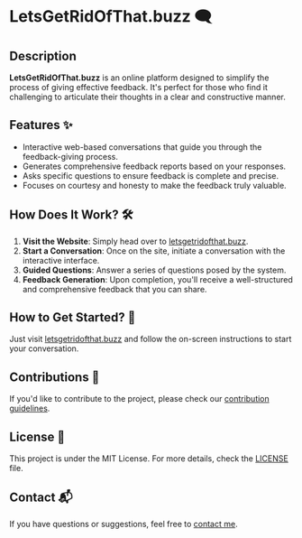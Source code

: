 # LetsGetRidOfThat.buzz 🗨️

## Description

**LetsGetRidOfThat.buzz** is an online platform designed to simplify the process of giving effective feedback. It's perfect for those who find it challenging to articulate their thoughts in a clear and constructive manner.

## Features ✨

- Interactive web-based conversations that guide you through the feedback-giving process.
- Generates comprehensive feedback reports based on your responses.
- Asks specific questions to ensure feedback is complete and precise.
- Focuses on courtesy and honesty to make the feedback truly valuable.

## How Does It Work? 🛠️

1. **Visit the Website**: Simply head over to [letsgetridofthat.buzz](https://letsgetridofthat.buzz).
2. **Start a Conversation**: Once on the site, initiate a conversation with the interactive interface.
3. **Guided Questions**: Answer a series of questions posed by the system.
4. **Feedback Generation**: Upon completion, you'll receive a well-structured and comprehensive feedback that you can share.

## How to Get Started? 📝

Just visit [letsgetridofthat.buzz](https://letsgetridofthat.buzz) and follow the on-screen instructions to start your conversation.

## Contributions 🤝

If you'd like to contribute to the project, please check our [contribution guidelines](CONTRIBUTING.md).

## License 📄

This project is under the MIT License. For more details, check the [LICENSE](LICENSE) file.

## Contact 📬

If you have questions or suggestions, feel free to [contact me](mailto:youremail@example.com).